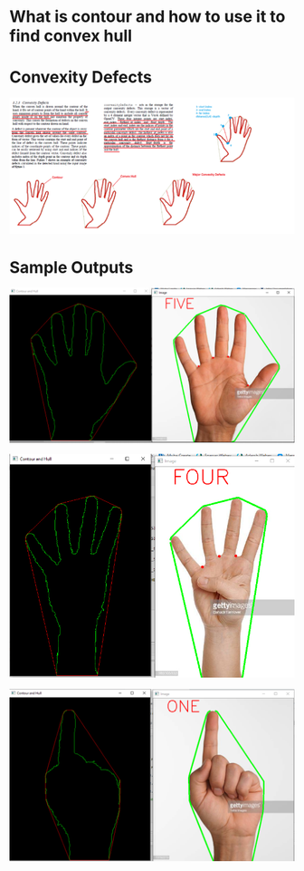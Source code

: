 # What is contour and how to use it to find convex hull
# Convexity Defects


<img src="hand.png">



# Sample Outputs

<img src="five.png"><br><br>
<img src="four.png"><br><br>
<img src="one.png">
